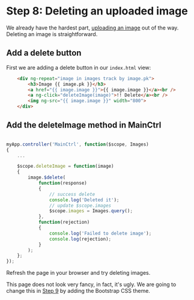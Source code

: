 # Step 8: Deleting an uploaded image
We already have the hardest part, [uploading an image](step7.md) out of the way. Deleting an 
image is straightforward. 

## Add a delete button
First we are adding a delete button in our `index.html` view:
```HTML
    <div ng-repeat="image in images track by image.pk">
        <h3>Image {{ image.pk }}</h3>
        <a href="{{ image.image }}">{{ image.image }}</a><br />
        <a ng-click="deleteImage(image)">!! Delete</a><br />
        <img ng-src="{{ image.image }}" width="800">
    </div>
```

## Add the deleteImage method in MainCtrl
```JavaScript

myApp.controller('MainCtrl', function($scope, Images)
{
    ...

    $scope.deleteImage = function(image)
    {
        image.$delete(
            function(response)
            {
                // success delete
                console.log('Deleted it');
                // update $scope.images
                $scope.images = Images.query();
            },
            function(rejection)
            {
                console.log('Failed to delete image');
                console.log(rejection);
            }
        );
    };
});
```


Refresh the page in your browser and try deleting images. 

This page does not look very fancy, in fact, it's ugly. We are going to change this in [Step 9](step9.html) by adding the Bootstrap CSS theme.